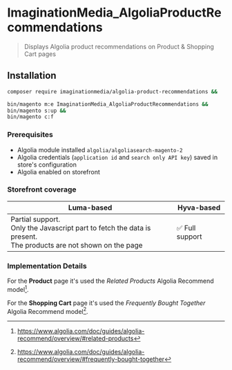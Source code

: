 # ImaginationMedia_AlgoliaProductRecommendations

>  Displays Algolia product recommendations on Product & Shopping Cart pages

##  Installation

```bash
composer require imaginationmedia/algolia-product-recommendations &&

bin/magento m:e ImaginationMedia_AlgoliaProductRecommendations &&
bin/magento s:up &&
bin/magento c:f
```

### Prerequisites

- Algolia module installed `algolia/algoliasearch-magento-2`
- Algolia credentials (`application id` and `search only API key`) saved in store's configuration
- Algolia enabled on storefront

### Storefront coverage

| Luma-based                                                                                                             | Hyva-based     |
|------------------------------------------------------------------------------------------------------------------------|----------------|
| Partial support.<br/>Only the Javascript part to fetch the data is present.<br/>The products are not shown on the page | :white_check_mark: Full support |


### Implementation Details

For the **Product** page it's used the _Related Products_ Algolia Recommend model[^1].

For the **Shopping Cart** page it's used the _Frequently Bought Together_ Algolia Recommend model[^2].

[^1]: https://www.algolia.com/doc/guides/algolia-recommend/overview/#related-products
[^2]: https://www.algolia.com/doc/guides/algolia-recommend/overview/#frequently-bought-together
